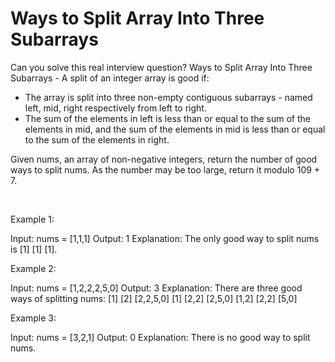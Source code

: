 # Ways to Split Array Into Three Subarrays

Can you solve this real interview question? Ways to Split Array Into Three Subarrays - A split of an integer array is good if:

 * The array is split into three non-empty contiguous subarrays - named left, mid, right respectively from left to right.
 * The sum of the elements in left is less than or equal to the sum of the elements in mid, and the sum of the elements in mid is less than or equal to the sum of the elements in right.

Given nums, an array of non-negative integers, return the number of good ways to split nums. As the number may be too large, return it modulo 109 + 7.

 

Example 1:


Input: nums = [1,1,1]
Output: 1
Explanation: The only good way to split nums is [1] [1] [1].

Example 2:


Input: nums = [1,2,2,2,5,0]
Output: 3
Explanation: There are three good ways of splitting nums:
[1] [2] [2,2,5,0]
[1] [2,2] [2,5,0]
[1,2] [2,2] [5,0]


Example 3:


Input: nums = [3,2,1]
Output: 0
Explanation: There is no good way to split nums.